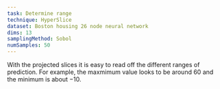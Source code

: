 ```yaml
---
task: Determine range
technique: HyperSlice
dataset: Boston housing 26 node neural network
dims: 13
samplingMethod: Sobol
numSamples: 50
---
```


With the projected slices it is easy to read off the different ranges of
prediction. For example, the maxmimum value looks to be around $60$ and the
minimum is about $-10$.

